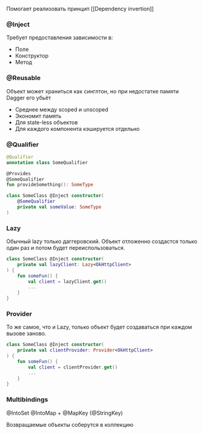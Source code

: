 Помогает реализовать принцип [[Dependency invertion]]

### @Inject 

Требует предоставления зависимости в:
- Поле
- Конструктор
- Метод

### @Reusable 

Объект может храниться как синглтон, но при недостатке памяти Dagger его убьёт
- Среднее между scoped и unscoped
- Экономит память 
- Для state-less объектов
- Для каждого компонента кэшируется отдельно 

### @Qualifier

``` kotlin
@Qualifier
annotation class SomeQualifier

@Provides
@SomeQualifier
fun provideSomething(): SomeType

class SomeClass @Inject constructor(
	@SomeQualifier
	private val someValue: SomeType
)
```

### Lazy 

Обычный lazy только даггеровский. Объект отложенно создастся только один раз и потом будет переиспользоваться.

``` kotlin
class SomeClass @Inject constructor(
	private val lazyClient: Lazy<OkHttpClient>
) {
	fun someFun() {
		val client = lazyClient.get()
		...
	}
}
```

### Provider

То же самое, что и Lazy, только объект будет создаваться при каждом вызове заново.

``` kotlin
class SomeClass @Inject constructor(
	private val clientProvider: Provider<OkHttpClient>
) {
	fun someFun() {
		val client = clientProvider.get()
		...
	}
}
```

### Multibindings

@IntoSet
@IntoMap + @MapKey (@StringKey)

Возвращаемые объекты соберутся в коллекцию

